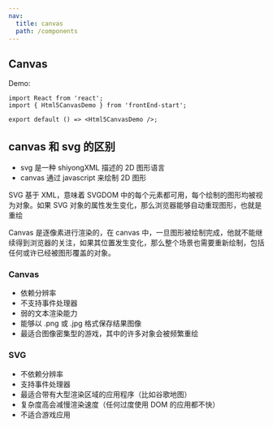 ```yaml
---
nav:
  title: canvas
  path: /components
---
```


## Canvas

Demo:

```tsx
import React from 'react';
import { Html5CanvasDemo } from 'frontEnd-start';

export default () => <Html5CanvasDemo />;
```

## canvas 和 svg 的区别

- svg 是一种 shiyongXML 描述的 2D 图形语言
- canvas 通过 javascript 来绘制 2D 图形

SVG 基于 XML，意味着 SVGDOM 中的每个元素都可用，每个绘制的图形均被视为对象。如果 SVG 对象的属性发生变化，那么浏览器能够自动重现图形，也就是重绘

Canvas 是逐像素进行渲染的，在 canvas 中，一旦图形被绘制完成，他就不能继续得到浏览器的关注，如果其位置发生变化，那么整个场景也需要重新绘制，包括任何或许已经被图形覆盖的对象。

### Canvas

- 依赖分辨率
- 不支持事件处理器
- 弱的文本渲染能力
- 能够以 .png 或 .jpg 格式保存结果图像
- 最适合图像密集型的游戏，其中的许多对象会被频繁重绘

### SVG

- 不依赖分辨率
- 支持事件处理器
- 最适合带有大型渲染区域的应用程序（比如谷歌地图）
- 复杂度高会减慢渲染速度（任何过度使用 DOM 的应用都不快）
- 不适合游戏应用
